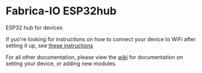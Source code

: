 # Fabrica-IO ESP32hub
ESP32 hub for devices

If yuo're looking for instructions on how to connect your device to WiFi after setting it up, see [these instructions](https://github.com/FabricaIO/FabricaIO-esp32hub/wiki/WiFi-and-Web-Interface#connecting-to-wifi)

For all other documentation, please view the [wiki](https://github.com/FabricaIO/FabricaIO-esp32hub/wiki) for documentation on setting your device, or adding new modules.

